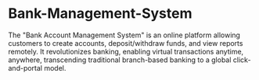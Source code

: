 # Bank-Management-System
 The "Bank Account Management System" is an online platform allowing customers to create accounts, deposit/withdraw funds, and view reports remotely. It revolutionizes banking, enabling virtual transactions anytime, anywhere, transcending traditional branch-based banking to a global click-and-portal model.
